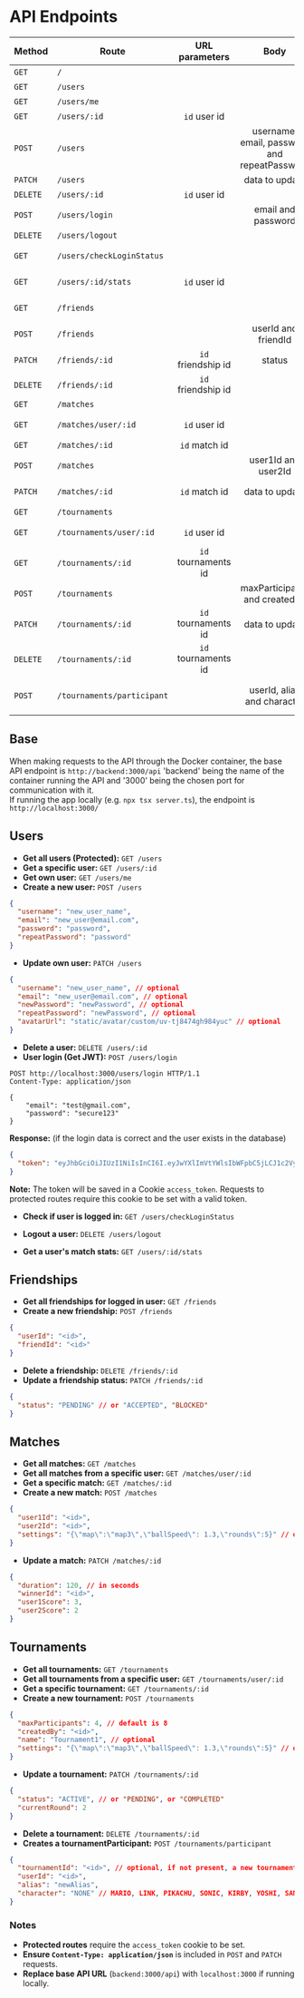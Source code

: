 # API Endpoints

| Method   | Route                      |   URL parameters    |                     Body                     | Description                              |
| -------- | -------------------------- | :-----------------: | :------------------------------------------: | ---------------------------------------- |
| `GET`    | `/`                        |                     |                                              | Base route for test                      |
| `GET`    | `/users`                   |                     |                                              | Get all users                            |
| `GET`    | `/users/me`                |                     |                                              | Get own user                             |
| `GET`    | `/users/:id`               |    `id` user id     |                                              | Get a specific user                      |
| `POST`   | `/users`                   |                     | username, email, password and repeatPassword | Create a new user                        |
| `PATCH`  | `/users`                   |                     |                data to update                | Update own user data                     |
| `DELETE` | `/users/:id`               |    `id` user id     |                                              | Delete a user                            |
| `POST`   | `/users/login`             |                     |              email and password              | Get JWT (if user is valid)               |
| `DELETE` | `/users/logout`            |                     |                                              | Logout user                              |
| `GET`    | `/users/checkLoginStatus`  |                     |                                              | Check if user is logged in               |
| `GET`    | `/users/:id/stats`         |    `id` user id     |                                              | Get match stats of that user             |
| `GET`    | `/friends`                 |                     |                                              | Get all friends of logged in user        |
| `POST`   | `/friends`                 |                     |             userId and friendId              | Create a friendship between two users    |
| `PATCH`  | `/friends/:id`             | `id` friendship id  |                    status                    | Update friendship status                 |
| `DELETE` | `/friends/:id`             | `id` friendship id  |                                              | Delete a friendship                      |
| `GET`    | `/matches`                 |                     |                                              | Get all matches                          |
| `GET`    | `/matches/user/:id`        |    `id` user id     |                                              | Get all matches from a specific user     |
| `GET`    | `/matches/:id`             |    `id` match id    |                                              | Get a specific match                     |
| `POST`   | `/matches`                 |                     |             user1Id and user2Id              | Create a match                           |
| `PATCH`  | `/matches/:id`             |    `id` match id    |                data to update                | Update data on a specific match          |
| `GET`    | `/tournaments`             |                     |                                              | Get all tournaments                      |
| `GET`    | `/tournaments/user/:id`    |    `id` user id     |                                              | Get all tournaments from a specific user |
| `GET`    | `/tournaments/:id`         | `id` tournaments id |                                              | Get a specific tournament                |
| `POST`   | `/tournaments`             |                     |        maxParticipants and createdBy         | Create a tournament                      |
| `PATCH`  | `/tournaments/:id`         | `id` tournaments id |                data to update                | Update data on a specific tournament     |
| `DELETE` | `/tournaments/:id`         | `id` tournaments id |                                              | Delete a tournament                      |
| `POST`   | `/tournaments/participant` |                     |         userId, alias and character          | Create a tournamentParticipant entry     |

## Base

When making requests to the API through the Docker container, the base API endpoint is
`http://backend:3000/api` 'backend' being the name of the container running the API and '3000' being the chosen port for communication with it.  
If running the app locally (e.g. `npx tsx server.ts`), the endpoint is `http://localhost:3000/`

## Users

- **Get all users (Protected):** `GET /users`
- **Get a specific user:** `GET /users/:id`
- **Get own user:** `GET /users/me`
- **Create a new user:** `POST /users`

```json
{
  "username": "new_user_name",
  "email": "new_user@email.com",
  "password": "password",
  "repeatPassword": "password"
}
```

- **Update own user:** `PATCH /users`

```json
{
  "username": "new_user_name", // optional
  "email": "new_user@email.com", // optional
  "newPassword": "newPassword", // optional
  "repeatPassword": "newPassword", // optional
  "avatarUrl": "static/avatar/custom/uv-tj8474gh984yuc" // optional
}
```

- **Delete a user:** `DELETE /users/:id`
- **User login (Get JWT):** `POST /users/login`

```http
POST http://localhost:3000/users/login HTTP/1.1
Content-Type: application/json

{
	"email": "test@gmail.com",
	"password": "secure123"
}

```

**Response:** (if the login data is correct and the user exists in the database)

```json
{
  "token": "eyJhbGciOiJIUzI1NiIsInCI6I.eyJwYXlImVtYWlsIbWFpbC5jLCJ1c2VyTmFtZSiaWF0.JwQiR3SOzVbsc7QmR-oM_GaNIB6kXhC"
}
```

**Note:** The token will be saved in a Cookie `access_token`. Requests to protected routes require this cookie to be set with a valid token.

- **Check if user is logged in:** `GET /users/checkLoginStatus`
- **Logout a user:** `DELETE /users/logout`

- **Get a user's match stats:** `GET /users/:id/stats`

## Friendships

- **Get all friendships for logged in user:** `GET /friends`
- **Create a new friendship:** `POST /friends`

```json
{
  "userId": "<id>",
  "friendId": "<id>"
}
```

- **Delete a friendship:** `DELETE /friends/:id`
- **Update a friendship status:** `PATCH /friends/:id`

```json
{
  "status": "PENDING" // or "ACCEPTED", "BLOCKED"
}
```

## Matches

- **Get all matches:** `GET /matches`
- **Get all matches from a specific user:** `GET /matches/user/:id`
- **Get a specific match:** `GET /matches/:id`
- **Create a new match:** `POST /matches`

```json
{
  "user1Id": "<id>",
  "user2Id": "<id>",
  "settings": "{\"map\":\"map3\",\"ballSpeed\": 1.3,\"rounds\":5}" // optional settings
}
```

- **Update a match:** `PATCH /matches/:id`

```json
{
  "duration": 120, // in seconds
  "winnerId": "<id>",
  "user1Score": 3,
  "user2Score": 2
}
```

## Tournaments

- **Get all tournaments:** `GET /tournaments`
- **Get all tournaments from a specific user:** `GET /tournaments/user/:id`
- **Get a specific tournament:** `GET /tournaments/:id`
- **Create a new tournament:** `POST /tournaments`

```json
{
  "maxParticipants": 4, // default is 8
  "createdBy": "<id>",
  "name": "Tournament1", // optional
  "settings": "{\"map\":\"map3\",\"ballSpeed\": 1.3,\"rounds\":5}" // optional settings
}
```

- **Update a tournament:** `PATCH /tournaments/:id`

```json
{
  "status": "ACTIVE", // or "PENDING", or "COMPLETED"
  "currentRound": 2
}
```

- **Delete a tournament:** `DELETE /tournaments/:id`
- **Creates a tournamentParticipant:** `POST /tournaments/participant`

```json
{
  "tournamentId": "<id>", // optional, if not present, a new tournament is created
  "userId": "<id>",
  "alias": "newAlias",
  "character": "NONE" // MARIO, LINK, PIKACHU, SONIC, KIRBY, YOSHI, SAMUS, DK, MEWTWO
}
```

### Notes

- **Protected routes** require the `access_token` cookie to be set.
- **Ensure `Content-Type: application/json`** is included in `POST` and `PATCH` requests.
- **Replace base API URL** (`backend:3000/api`) with `localhost:3000` if running locally.
